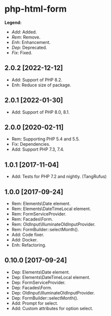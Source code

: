 php-html-form
=============

**Legend:**

- *Add*: Added.
- *Rem*: Remove.
- *Enh*: Enhancement.
- *Dep*: Deprecated.
- *Fix*: Fixed.

2.0.2 [2022-12-12]
------------------

- Add: Support of PHP 8.2.
- Enh: Reduce size of package.

2.0.1 [2022-01-30]
------------------

- Add: Support of PHP 8.0, 8.1.

2.0.0 [2020-02-11]
------------------

- Rem: Supporting PHP 5.4 and 5.5.
- Fix: Dependencies.
- Add: Support PHP 7.3, 7.4.

1.0.1 [2017-11-04]
------------------

- Add: Tests for PHP 7.2 and nightly. (TangRufus)

1.0.0 [2017-09-24]
-------------------

- Rem: Elements\Date element.
- Rem: Elements\DateTimeLocal element.
- Rem: FormServiceProvider.
- Rem: Facades\Form.
- Rem: OldInput\IlluminateOldInputProvider.
- Rem: FormBuilder::selectMonth(). 
- Add: Code fixer.
- Add: Docker.
- Enh: Refactoring. 

0.10.0 [2017-09-24]
-------------------

- Dep: Elements\Date element.
- Dep: Elements\DateTimeLocal element.
- Dep: FormServiceProvider.
- Dep: Facades\Form.
- Dep: OldInput\IlluminateOldInputProvider.
- Dep: FormBuilder::selectMonth(). 
- Add: Prompt for select.
- Add: Custom attributes for option select. 
